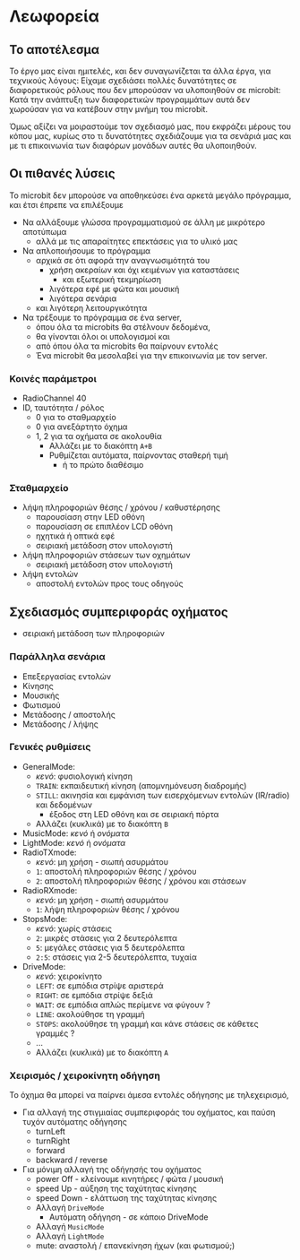 # Λεωφορεία

## Το αποτέλεσμα

Το έργο μας είναι ημιτελές, και δεν συναγωνίζεται τα άλλα έργα,
για τεχνικούς λόγους:
Είχαμε σχεδιάσει πολλές δυνατότητες σε διαφορετικούς ρόλους
που δεν μπορούσαν να υλοποιηθούν σε microbit:
Κατά την ανάπτυξη των διαφορετικών προγραμμάτων
αυτά δεν χωρούσαν για να κατέβουν στην μνήμη του microbit.

Όμως αξίζει να μοιραστούμε τον σχεδιασμό μας,
που εκφράζει μέρους του κόπου μας,
κυρίως στο τι δυνατότητες σχεδιάζουμε για τα σενάριά μας
και με τι επικοινωνία των διαφόρων μονάδων αυτές θα υλοποιηθούν.

## Οι πιθανές λύσεις

Το microbit δεν μπορούσε να αποθηκεύσει ένα αρκετά μεγάλο πρόγραμμα,
και έτσι έπρεπε να επιλέξουμε
  * Να αλλάξουμε γλώσσα προγραμματισμού σε άλλη με μικρότερο αποτύπωμα
      * αλλά με τις απαραίτητες επεκτάσεις για το υλικό μας
  * Να απλοποιήσουμε το πρόγραμμα
      * αρχικά σε ότι αφορά την αναγνωσιμότητά του
          * χρήση ακεραίων και όχι κειμένων για καταστάσεις
              * και εξωτερική τεκμηρίωση
          * λιγότερα εφέ με φώτα και μουσική
          * λιγότερα σενάρια
     * και λιγότερη λειτουργικότητα
  * Να τρέξουμε το πρόγραμμα σε ένα server,
      * όπου όλα τα microbits θα στέλνουν δεδομένα,
      * θα γίνονται όλοι οι υπολογισμοί και
      * από όπου όλα τα microbits θα παίρνουν εντολές
      * Ένα microbit θα μεσολαβεί για την επικοινωνία με τον server.

### Κοινές παράμετροι
  * RadioChannel 40
  * ID, ταυτότητα / ρόλος
      * 0 για το σταθμαρχείο
      * 0 για ανεξάρτητο όχημα
      * 1, 2 για τα οχήματα σε ακολουθία
          * Αλλάζει με το διακόπτη `A+B`
          * Ρυθμίζεται αυτόματα, παίρνοντας σταθερή τιμή
              * ή το πρώτο διαθέσιμο

### Σταθμαρχείο
  * λήψη πληροφοριών θέσης / χρόνου / καθυστέρησης
      * παρουσίαση στην LED οθόνη
      * παρουσίαση σε επιπλέον LCD οθόνη
      * ηχητικά ή οπτικά εφέ
      * σειριακή μετάδοση στον υπολογιστή
  * λήψη πληροφοριών στάσεων των οχημάτων
      * σειριακή μετάδοση στον υπολογιστή
  * λήψη εντολών
     * αποστολή εντολών προς τους οδηγούς

## Σχεδιασμός συμπεριφοράς οχήματος
  * σειριακή μετάδοση των πληροφοριών

### Παράλληλα σενάρια
  * Επεξεργασίας εντολών
  * Κίνησης
  * Μουσικής
  * Φωτισμού
  * Μετάδοσης / αποστολής
  * Μετάδοσης / λήψης

### Γενικές ρυθμίσεις

  * GeneralMode:
      * *κενό*: φυσιολογική κίνηση
      * `TRAIN`: εκπαιδευτική κίνηση (απομνημόνευση διαδρομής)
      * `STILL`: ακινησία και εμφάνιση των εισερχόμενων εντολών (IR/radio) και δεδομένων
          * έξοδος στη LED οθόνη και σε σειριακή πόρτα
      * Αλλάζει (κυκλικά) με το διακόπτη `B`
  * MusicMode: *κενό* ή *ονόματα*
  * LightMode: *κενό* ή *ονόματα*
  * RadioTXmode:
      * *κενό*: μη χρήση - σιωπή ασυρμάτου
      * `1`: αποστολή πληροφοριών θέσης / χρόνου
      * `2`: αποστολή πληροφοριών θέσης / χρόνου και στάσεων
  * RadioRXmode:
      * *κενό*: μη χρήση - σιωπή ασυρμάτου
      * `1`: λήψη πληροφοριών θέσης / χρόνου
  * StopsMode:
      * *κενό*: χωρίς στάσεις
      * `2`: μικρές στάσεις για 2 δευτερόλεπτα
      * `5`: μεγάλες στάσεις για 5 δευτερόλεπτα
      * `2:5`: στάσεις για 2-5 δευτερόλεπτα, τυχαία
  * DriveMode:
      * *κενό*: χειροκίνητο
      * `LEFT`: σε εμπόδια στρίψε αριστερά
      * `RIGHT`: σε εμπόδια στρίψε δεξιά
      * `WAIT`: σε εμπόδια απλώς περίμενε να φύγουν ?
      * `LINE`: ακολούθησε τη γραμμή
      * `STOPS`: ακολούθησε τη γραμμή και κάνε στάσεις σε κάθετες γραμμές ?
      * ...
      * Αλλάζει (κυκλικά) με το διακόπτη `A`

### Χειρισμός / χειροκίνητη οδήγηση

Το όχημα θα μπορεί να παίρνει άμεσα εντολές οδήγησης με τηλεχειρισμό,
  * Για αλλαγή της στιγμιαίας συμπεριφοράς του οχήματος, και παύση τυχόν αυτόματης οδήγησης
    * turnLeft
    * turnRight
    * forward
    * backward / reverse
  * Για μόνιμη αλλαγή της οδήγησής του οχήματος
    * power Off - κλείνουμε κινητήρες / φώτα / μουσική
    * speed Up - αύξηση της ταχύτητας κίνησης
    * speed Down - ελάττωση της ταχύτητας κίνησης
    * Αλλαγή `DriveMode`
        * Αυτόματη οδήγηση - σε κάποιο DriveMode
    * Αλλαγή `MusicMode`
    * Αλλαγή `LightMode`
    * mute: αναστολή / επανεκίνηση ήχων (και φωτισμού;)
    
